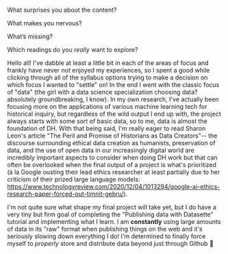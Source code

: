 What surprises you about the content? 


What makes you nervous? 


What’s missing? 


Which readings do you _really_ want to explore?


Hello all! I've dabble at least a little bit in each of the areas of focus and frankly have never *not* enjoyed my experiences, so I spent a good while clicking through all of the syllabus options trying to make a decision on which focus I wanted to "settle" on! In the end I went with the classic focus of "data" (the girl with a data science specialization choosing data? absolutely groundbreaking, I know). In my own research, I've actually been focusing more on the applications of various machine learning tech for historical inquiry, but regardless of the wild output I end up with, the project always starts with some sort of basic data, so to me, data is almost the foundation of DH. With that being said, I'm really eager to read Sharon Leon's article "The Peril and Promise of Historians as Data Creators"-- the discourse surrounding ethical data creation as humanists, preservation of data, and the use of open data in our increasingly digital world are incredibly important aspects to consider when doing DH work but that can often be overlooked when the final output of a project is what's prioritized (à la Google ousting their lead ethics researcher at least partially due to her criticism of their prized large language models: https://www.technologyreview.com/2020/12/04/1013294/google-ai-ethics-research-paper-forced-out-timnit-gebru/).  

I'm not quite sure what shape my final project will take yet, but I do have a very tiny but firm goal of completing the "Publishing data with Datasette" tutorial and implementing what I learn. I am **constantly** using large amounts of data in its "raw" format when publishing things on the web and it's seriously slowing down everything I do! I'm determined to finally force myself to *properly* store and distribute data beyond just through Github 💪